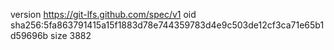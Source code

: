 version https://git-lfs.github.com/spec/v1
oid sha256:5fa863791415a15f1883d78e744359783d4e9c503de12cf3ca71e65b1d59696b
size 3882
